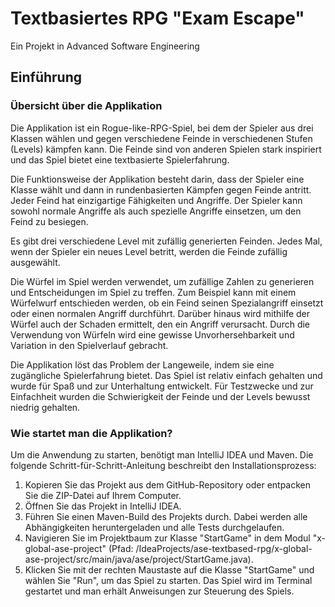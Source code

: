 # Textbasiertes RPG "Exam Escape"
Ein Projekt in Advanced Software Engineering
## Einführung
### Übersicht über die Applikation

Die Applikation ist ein Rogue-like-RPG-Spiel, bei dem der Spieler aus drei Klassen wählen und gegen verschiedene Feinde in verschiedenen Stufen (Levels) kämpfen kann. Die Feinde sind von anderen Spielen stark inspiriert und das Spiel bietet eine textbasierte Spielerfahrung.

Die Funktionsweise der Applikation besteht darin, dass der Spieler eine Klasse wählt und dann in rundenbasierten Kämpfen gegen Feinde antritt. Jeder Feind hat einzigartige Fähigkeiten und Angriffe. Der Spieler kann sowohl normale Angriffe als auch spezielle Angriffe einsetzen, um den Feind zu besiegen. 

Es gibt drei verschiedene Level mit zufällig generierten Feinden. Jedes Mal, wenn der Spieler ein neues Level betritt, werden die Feinde zufällig ausgewählt.       

Die Würfel im Spiel werden verwendet, um zufällige Zahlen zu generieren und Entscheidungen im Spiel zu treffen. Zum Beispiel kann mit einem Würfelwurf entschieden werden, ob ein Feind seinen Spezialangriff einsetzt oder einen normalen Angriff durchführt. Darüber hinaus wird mithilfe der Würfel auch der Schaden ermittelt, den ein Angriff verursacht. Durch die Verwendung von Würfeln wird eine gewisse Unvorhersehbarkeit und Variation in den Spielverlauf gebracht.       

Die Applikation löst das Problem der Langeweile, indem sie eine zugängliche Spielerfahrung bietet. Das Spiel ist relativ einfach gehalten und wurde für Spaß und zur Unterhaltung entwickelt. Für Testzwecke und zur Einfachheit wurden die Schwierigkeit der Feinde und der Levels bewusst niedrig gehalten.
### Wie startet man die Applikation?       
Um die Anwendung zu starten, benötigt man IntelliJ IDEA und Maven. Die folgende Schritt-für-Schritt-Anleitung beschreibt den Installationsprozess:
1. Kopieren Sie das Projekt aus dem GitHub-Repository oder entpacken Sie die ZIP-Datei auf Ihrem Computer.
2. Öffnen Sie das Projekt in IntelliJ IDEA.
3. Führen Sie einen Maven-Build des Projekts durch. Dabei werden alle Abhängigkeiten heruntergeladen und alle Tests durchgelaufen.
4. Navigieren Sie im Projektbaum zur Klasse "StartGame" in dem Modul "x-global-ase-project" (Pfad: /IdeaProjects/ase-textbased-rpg/x-global-ase-project/src/main/java/ase/project/StartGame.java).
5. Klicken Sie mit der rechten Maustaste auf die Klasse "StartGame" und wählen Sie "Run", um das Spiel zu starten.
      Das Spiel wird im Terminal gestartet und man erhält Anweisungen zur Steuerung des Spiels.

